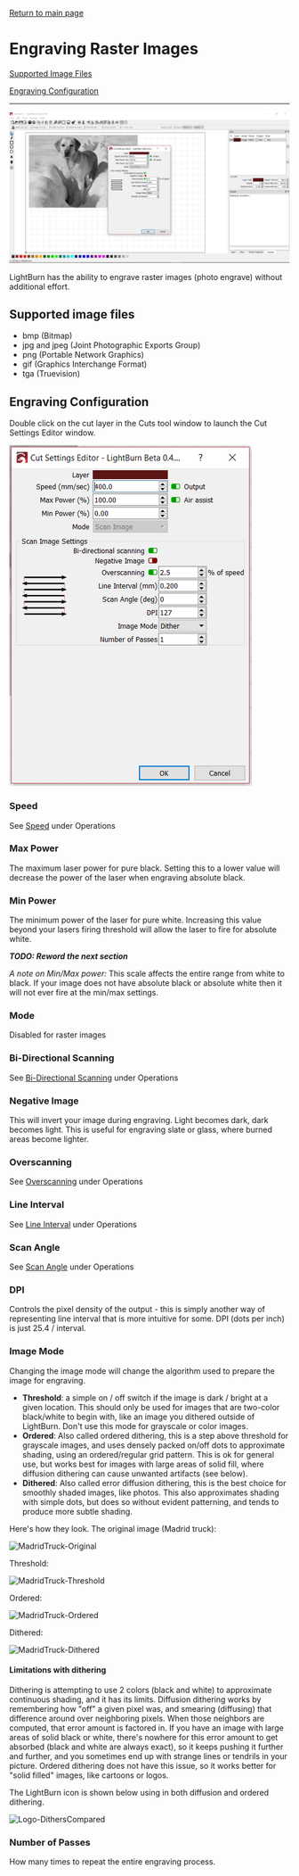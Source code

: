 [Return to main page](README.md)

# Engraving Raster Images

[Supported Image Files](#supported)

[Engraving Configuration](#configuration)

-----

![Engraving Image](img/EngravingImage.PNG)

LightBurn has the ability to engrave raster images (photo engrave) without additional effort.

<a name="supported"></a>
## Supported image files

* bmp (Bitmap)
* jpg and jpeg (Joint Photographic Exports Group)
* png (Portable Network Graphics) 
* gif (Graphics Interchange Format)
* tga (Truevision)

<a name="configuration"></a>
## Engraving Configuration

Double click on the cut layer in the Cuts tool window to launch the Cut Settings Editor window.

![Engraving Options](/img/EngravingOptions.PNG)

### Speed

See [Speed](/Operations.md#speed) under Operations

### Max Power

The maximum laser power for pure black. Setting this to a lower value will decrease the power of the laser when engraving absolute black. 

### Min Power

The minimum power of the laser for pure white. Increasing this value beyond your lasers firing threshold will allow the laser to fire for absolute white.

***TODO: Reword the next section***

*A note on Min/Max power:* This scale affects the entire range from white to black. If your image does not have absolute black or absolute white then it will not ever fire at the min/max settings. 

### Mode

Disabled for raster images

### Bi-Directional Scanning

See [Bi-Directional Scanning](/Operations.md#bidirectional) under Operations

### Negative Image

This will invert your image during engraving. Light becomes dark, dark becomes light. This is useful for engraving slate or glass, where burned areas become lighter.

### Overscanning

See [Overscanning](/Operations.md#overscanning) under Operations

### Line Interval

See [Line Interval](/Operations.md#lineinterval) under Operations

### Scan Angle

See [Scan Angle](/Operations.md#scanangle) under Operations

### DPI

Controls the pixel density of the output - this is simply another way of representing line interval that is more intuitive for some.  DPI (dots per inch) is just 25.4 / interval.

### Image Mode

Changing the image mode will change the algorithm used to prepare the image for engraving.

- **Threshold**: a simple on / off switch if the image is dark / bright at a given location. This should only be used for images that are two-color black/white to begin with, like an image you dithered outside of LightBurn.  Don't use this mode for grayscale or color images.
- **Ordered**: Also called ordered dithering, this is a step above threshold for grayscale images, and uses densely packed on/off dots to approximate shading, using an ordered/regular grid pattern. This is ok for general use, but works best for images with large areas of solid fill, where diffusion dithering can cause unwanted artifacts (see below).
- **Dithered**: Also called error diffusion dithering, this is the best choice for smoothly shaded images, like photos. This also approximates shading with simple dots, but does so without evident patterning, and tends to produce more subtle shading.

Here's how they look.  The original image (Madrid truck):

![MadridTruck-Original](F:\Github\LightBurnDocs\Documentation\img\MadridTruck-Original.png)

Threshold:

![MadridTruck-Threshold](F:\Github\LightBurnDocs\Documentation\img\MadridTruck-Threshold.png)

Ordered:

![MadridTruck-Ordered](F:\Github\LightBurnDocs\Documentation\img\MadridTruck-Ordered.png)

Dithered:

![MadridTruck-Dithered](F:\Github\LightBurnDocs\Documentation\img\MadridTruck-Dithered.png)



#### Limitations with dithering

Dithering is attempting to use 2 colors (black and white) to approximate continuous shading, and it has its limits. Diffusion dithering works by remembering how "off" a given pixel was, and smearing (diffusing) that difference around over neighboring pixels. When those neighbors are computed, that error amount is factored in. If you have an image with large areas of solid black or white, there's nowhere for this error amount to get absorbed (black and white are always exact), so it keeps pushing it further and further, and you sometimes end up with strange lines or tendrils in your picture. Ordered dithering does not have this issue, so it works better for "solid filled" images, like cartoons or logos.

The LightBurn icon is shown below using in both diffusion and ordered dithering.

![Logo-DithersCompared](F:\Github\LightBurnDocs\Documentation\img\Logo-DithersCompared.png)

### Number of Passes

How many times to repeat the entire engraving process.

